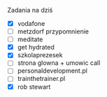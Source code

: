 
Zadania na dziś 

- [x]  vodafone
- [ ] metzdorf przypomnienie
- [ ] meditate 
- [x] get hydrated 
- [x] szkolaprezesek
- [ ] strona glowna + umowic call
- [ ] personaldevelopment.pl 
- [ ] trainthetrainer.pl
- [x] rob stewart